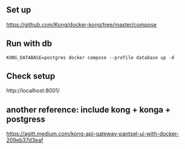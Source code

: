 ## Set up

https://github.com/Kong/docker-kong/tree/master/compose

## Run with db

```
KONG_DATABASE=postgres docker compose --profile database up -d
```

## Check setup

http://localhost:8001/

## another reference: include kong + konga + postgress

https://agitt.medium.com/kong-api-gateway-pantsel-ui-with-docker-209eb37d3eaf
